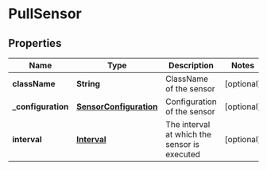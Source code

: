 
# PullSensor

## Properties
Name | Type | Description | Notes
------------ | ------------- | ------------- | -------------
**className** | **String** | ClassName of the sensor |  [optional]
**_configuration** | [**SensorConfiguration**](SensorConfiguration.md) | Configuration of the sensor |  [optional]
**interval** | [**Interval**](Interval.md) | The interval at which the sensor is executed |  [optional]



